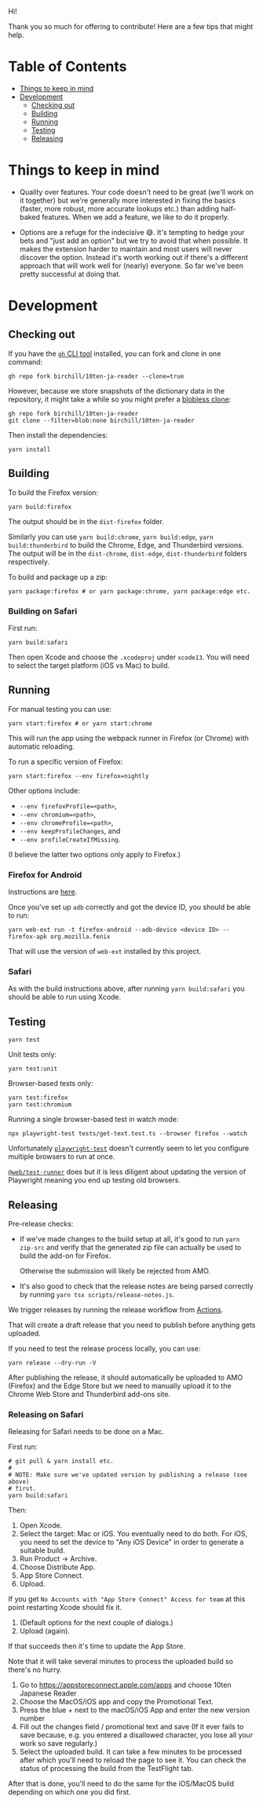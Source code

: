 Hi!

Thank you so much for offering to contribute! Here are a few tips that might help.

# Table of Contents

- [Things to keep in mind](#things-to-keep-in-mind)
- [Development](#development)
  - [Checking out](#checking-out)
  - [Building](#building)
  - [Running](#running)
  - [Testing](#testing)
  - [Releasing](#releasing)

# Things to keep in mind

- Quality over features. Your code doesn't need to be great (we'll work on it
  together) but we're generally more interested in fixing the basics (faster,
  more robust, more accurate lookups etc.) than adding half-baked features.
  When we add a feature, we like to do it properly.

- Options are a refuge for the indecisive 😅. It's tempting to hedge your bets
  and "just add an option" but we try to avoid that when possible. It makes the
  extension harder to maintain and most users will never discover the option.
  Instead it's worth working out if there's a different approach that will work
  well for (nearly) everyone. So far we've been pretty successful at doing that.

# Development

## Checking out

If you have the [`gh` CLI tool](https://cli.github.com/) installed,
you can fork and clone in one command:

```
gh repo fork birchill/10ten-ja-reader --clone=true
```

However, because we store snapshots of the dictionary data in the repository, it
might take a while so you might prefer a
[blobless clone](https://github.blog/2020-12-21-get-up-to-speed-with-partial-clone-and-shallow-clone/):

```
gh repo fork birchill/10ten-ja-reader
git clone --filter=blob:none birchill/10ten-ja-reader
```

Then install the dependencies:

```
yarn install
```

## Building

To build the Firefox version:

```
yarn build:firefox
```

The output should be in the `dist-firefox` folder.

Similarly you can use `yarn build:chrome`, `yarn build:edge`, `yarn
build:thunderbird` to build the Chrome, Edge, and Thunderbird versions.
The output will be in the `dist-chrome`, `dist-edge`, `dist-thunderbird` folders
respectively.

To build and package up a zip:

```
yarn package:firefox # or yarn package:chrome, yarn package:edge etc.
```

### Building on Safari

First run:

```
yarn build:safari
```

Then open Xcode and choose the `.xcodeproj` under `xcode13`.
You will need to select the target platform (iOS vs Mac) to build.

## Running

For manual testing you can use:

```
yarn start:firefox # or yarn start:chrome
```

This will run the app using the webpack runner in Firefox (or Chrome) with
automatic reloading.

To run a specific version of Firefox:

```
yarn start:firefox --env firefox=nightly
```

Other options include:

- `--env firefoxProfile=<path>`,
- `--env chromium=<path>`,
- `--env chromeProfile=<path>`,
- `--env keepProfileChanges`, and
- `--env profileCreateIfMissing`.

(I believe the latter two options only apply to Firefox.)

### Firefox for Android

Instructions are [here](https://extensionworkshop.com/documentation/develop/developing-extensions-for-firefox-for-android/).

Once you've set up `adb` correctly and got the device ID, you should be able to run:

```
yarn web-ext run -t firefox-android --adb-device <device ID> --firefox-apk org.mozilla.fenix
```

That will use the version of `web-ext` installed by this project.

### Safari

As with the build instructions above, after running `yarn build:safari` you
should be able to run using Xcode.

## Testing

```
yarn test
```

Unit tests only:

```
yarn test:unit
```

Browser-based tests only:

```
yarn test:firefox
yarn test:chromium
```

Running a single browser-based test in watch mode:

```
npx playwright-test tests/get-text.test.ts --browser firefox --watch
```

Unfortunately [`playwright-test`](https://github.com/hugomrdias/playwright-test)
doesn't currently seem to let you configure multiple browsers to run at once.

[`@web/test-runner`](https://modern-web.dev/docs/test-runner/overview/) does but
it is less diligent about updating the version of Playwright meaning you end up
testing old browsers.

## Releasing

Pre-release checks:

- If we've made changes to the build setup at all, it's good to run
  `yarn zip-src` and verify that the generated zip file can actually be used to
  build the add-on for Firefox.

  Otherwise the submission will likely be rejected from AMO.

- It's also good to check that the release notes are being parsed correctly by
  running `yarn tsx scripts/release-notes.js`.

We trigger releases by running the release workflow from
[Actions](https://github.com/birchill/10ten-ja-reader/actions/workflows/release.yml).

That will create a draft release that you need to publish before anything gets
uploaded.

If you need to test the release process locally, you can use:

```
yarn release --dry-run -V
```

After publishing the release, it should automatically be uploaded to AMO
(Firefox) and the Edge Store but we need to manually upload it to the Chrome Web
Store and Thunderbird add-ons site.

### Releasing on Safari

Releasing for Safari needs to be done on a Mac.

First run:

```
# git pull & yarn install etc.
#
# NOTE: Make sure we've updated version by publishing a release (see above)
# first.
yarn build:safari
```

Then:

1. Open Xcode.
1. Select the target: Mac or iOS. You eventually need to do both.
   For iOS, you need to set the device to "Any iOS Device" in order to generate
   a suitable build.
1. Run Product → Archive.
1. Choose Distribute App.
1. App Store Connect.
1. Upload.

If you get `No Accounts with "App Store Connect" Access for team` at this point
restarting Xcode should fix it.

1. (Default options for the next couple of dialogs.)
1. Upload (again).

If that succeeds then it's time to update the App Store.

Note that it will take several minutes to process the uploaded build so there's
no hurry.

1. Go to https://appstoreconnect.apple.com/apps and choose 10ten Japanese Reader
1. Choose the MacOS/iOS app and copy the Promotional Text.
1. Press the blue + next to the macOS/iOS App and enter the new version number
1. Fill out the changes field / promotional text and save
   (If it ever fails to save because, e.g. you entered a disallowed character,
   you lose all your work so save regularly.)
1. Select the uploaded build. It can take a few minutes to be processed after
   which you'll need to reload the page to see it.
   You can check the status of processing the build from the TestFlight tab.

After that is done, you'll need to do the same for the iOS/MacOS build depending
on which one you did first.

